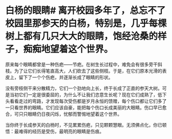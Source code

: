 # 白杨的眼睛# 离开校园多年了，总忘不了校园里那参天的白杨，特别是，几乎每棵树上都有几只大大的眼睛，饱经沧桑的样子，痴痴地望着这个世界。 

 原来每个眼睛都曾是一种伤疤——节疤。在树生长过程中，难免会有很多旁干斜枝。为了让它们长得笔直高大，人们砍去了这些侧枝。于是，在它们原本光滑的表皮上，留下了一个个伤疤，并逐渐长成了眼睛的形状。 

 没有旁枝侧干来分散精力，它们一个劲地向上长，终于长成了正直的参天大树。可是当初它们一定是很委屈的，为什么不让我们恣意生长呢？现在它们成熟了，低下头看看走过的弯路，才发现每次受伤都是岁月永恒的馈赠，每个伤口都让它们多了一只看世界的眼睛。它们应该自豪，能把每个伤口长成美丽的大眼睛。伤口早已愈合，可只只眼睛仍日夜闪烁，忧郁而警惕地望着这个世界。 

 当你终于长成参天的白杨时，不见累累伤疤，只见颗颗慧眼。无须佛点化，你已顿悟：最难得的经历是受伤，最明亮的眼睛是伤痕。
 